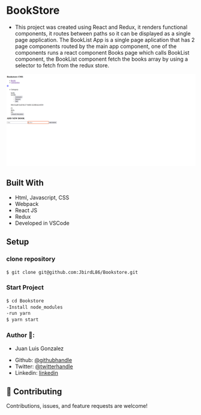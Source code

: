 # BookStore
* This project was created using React and Redux, it renders functional components, it routes between paths so it can be displayed as a single page application. The BookList App is a single page aplication that has 2 page components routed by the main app component, one of the components runs a react component Books page which calls BookList component, the BookList component fetch the books array by using a selector to fetch from the redux store.

![screenshot](./bookstore.png)

## Built With

- Html, Javascript, CSS
- Webpack
- React JS
- Redux
- Developed in VSCode

## Setup 
### clone repository
```bash
$ git clone git@github.com:JbirdL86/Bookstore.git
```
### Start Project
```bash
$ cd Bookstore 
-Install node_modules
-run yarn
$ yarn start
```

### Author 🤝:
* Juan Luis Gonzalez 
- Github: [@githubhandle](https://github.com/JbirdL86)
- Twitter: [@twitterhandle](https://twitter.com/JuanLui06498455)
- Linkedin: [linkedin](https://www.linkedin.com/in/juan-luis-0551921aa/)

## 🤝 Contributing

Contributions, issues, and feature requests are welcome!
